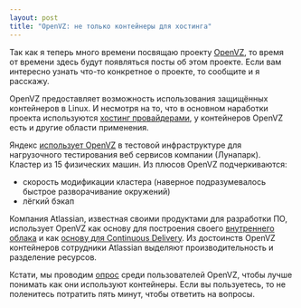 ```yaml
---
layout: post
title: "OpenVZ: не только контейнеры для хостинга"
---
```


Так как я теперь много времени посвящаю проекту [OpenVZ](https://openvz.org/),
то время от времени здесь будут появляться посты об этом проекте. Если вам
интересно узнать что-то конкретное о проекте, то сообщите и я расскажу.

OpenVZ предоставляет возможность использования защищённых контейнеров в Linux.
И несмотря на то, что в основном наработки проекта
используются [хостинг провайдерами](http://openvz.org/Hosting_providers),
у контейнеров OpenVZ есть и другие области применения.

Яндекс [использует OpenVZ](http://www.slideshare.net/profyclub/ss-5815331)
в тестовой инфраструктуре для нагрузочного тестирования веб сервисов компании (Лунапарк).
Кластер из 15 физических машин. Из плюсов OpenVZ подчеркиваются:

- скорость модификации кластера (наверное подразумевалось быстрое разворачивание окружений)
- лёгкий бэкап

Компания Atlassian, известная своими продуктами
для разработки ПО, использует OpenVZ как основу для построения своего
[внутреннего облака](http://www.slideshare.net/GoAtlassian/inside-the-atlassian-ondemand-private-cloud)
и как [основу для Continuous Delivery](http://www.slideshare.net/PuppetLabs/1-m-pluginspuppetcamptokyo2014). Из достоинств OpenVZ контейнеров сотрудники Atlassian
выделяют производительность и разделение ресурсов.

Кстати, мы проводим [опрос](http://goo.gl/forms/orYmy0SjFB) среди пользователей
OpenVZ, чтобы лучше понимать как они используют контейнеры.  Если вы
пользуетесь, то не поленитесь потратить пять минут, чтобы ответить на вопросы.
